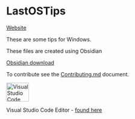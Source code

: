 # LastOSTips


[Website ](http://www.lastos.org)

These are some tips for Windows. 


These files are created using Obsidian

[Obsidian download ](https://obsidian.md/download)

To contribute see the [Contributing.md](https://github.com/pacav69/LastOSTipsPC/blob/main/Contributing.md) document.


<img src="https://visualstudio.microsoft.com/wp-content/uploads/2019/09/vs-code-responsive-01-1.png" alt="Visual Studio Code logo" style="height: 50px; width:60px;"/>

Visual Studio Code Editor - [found here](https://visualstudio.microsoft.com/) 
